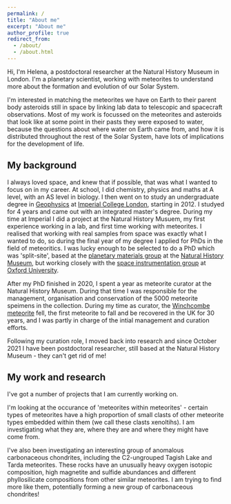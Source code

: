 ```yaml
---
permalink: /
title: "About me"
excerpt: "About me"
author_profile: true
redirect_from: 
  - /about/
  - /about.html
---
```


Hi, I'm Helena, a postdoctoral researcher at the Natural History Museum in London. I'm a planetary scientist, working with meteorites to understand more about the formation and evolution of our Solar System. 

I'm interested in matching the meteorites we have on Earth to their parent body asteroids still in space by linking lab data to telescopic and spacecraft observations. Most of my work is focussed on the meteorites and asteroids that look like at some point in their pasts they were exposed to water, because the questions about where water on Earth came from, and how it is distributed throughout the rest of the Solar System, have lots of implications for the development of life.

My background
------
I always loved space, and knew that if possible, that was what I wanted to focus on in my career. At school, I did chemistry, physics and maths at A level, with an AS level in biology. I then went on to study an undergraduate degree in [Geophysics](https://www.imperial.ac.uk/study/courses/undergraduate/geophysics-msci/) at [Imperial College London](https://www.imperial.ac.uk/), starting in 2012. I studyed for 4 years and came out with an integrated master's degree. During my time at Imperial I did a project at the Natural History Musuem, my first experience working in a lab, and first time working with meteorites. I realised that working with real samples from space was exactly what I wanted to do, so during the final year of my degree I applied for PhDs in the field of meteoritics. I was lucky enough to be selected to do a PhD which was 'split-site', based at the [planetary materials group](https://www.nhm.ac.uk/our-science/departments-and-staff/earth-sciences/mineral-and-planetary-sciences.html) at the [Natural History Museum](https://www.nhm.ac.uk/), but working closely with the [space instrumentation group](https://www.physics.ox.ac.uk/research/group/space-instrumentation) at [Oxford University](https://www.ox.ac.uk/). 

After my PhD finished in 2020, I spent a year as meteorite curator at the Natural History Museum. During that time I was responsible for the management, organisation and conservation of the 5000 meteorite speimens in the collection. During my time as curator, the [Winchcombe meteorite](https://www.science.org/doi/10.1126/sciadv.abq3925) fell, the first meteorite to fall and be recovered in the UK for 30 years, and I was partly in charge of the intial management and curation efforts.

Following my curation role, I moved back into research and since October 2021 I have been postdoctoral researcher, still based at the Natural History Museum - they can't get rid of me!

My work and research
------
I've got a number of projects that I am currently working on. 

I'm looking at the occurance of 'meteorites within meteorites' - certain types of meteorites have a high proportion of small clasts of other meteorite types embedded within them (we call these clasts xenoltihs). I am investigating what they are, where they are and where they might have come from.

I've also been investigating an interesting group of anomalous carbonaceous chondrites, including the C2-ungrouped Tagish Lake and Tarda meteorites. These rocks have an unusually heavy oxygen isotopic composition, high magnetite and sulfide abundances and different phyllosilicate compositions from other similar meteorites. I am trying to find more like them, potentially forming a new group of carbonaceous chondrites!


<!--Techniques-->
<!-- ------ -->
<!-- I use a variety of instruments and experimental techniques to do my research.-->
<!-- 1. *X-ray diffraction (XRD)*: This is a non destructive technique which investigates the crystalline structure of minerals. I primarily use powder XRD of complex materials (meteorites) to identify what minerals are present in the sample, and in what abundance. -->
<!-- 1. *Infrared (IR) spectroscopy*: This technique measures the interaction of infrared light with a material. There are a number of different types of IR spectroscopy which I use; diffuse reflectance spectroscopy can be collected from powdered meteorites, micro reflectance spectroscopy collects IR light reflected from solid samples like chips and thin sections, and emissivity can be collected from large amounts of powdered meteorites in specialised environmental chambers. -->
<!-- 1. *Thermogravimetric analysis (TGA)*: This is a deceptively simple technique where the mass of a sample is monitored as it is heated to a high temperature. It allows us to measure the abundance and type of minerals which host volatile molecules, such as water. -->
